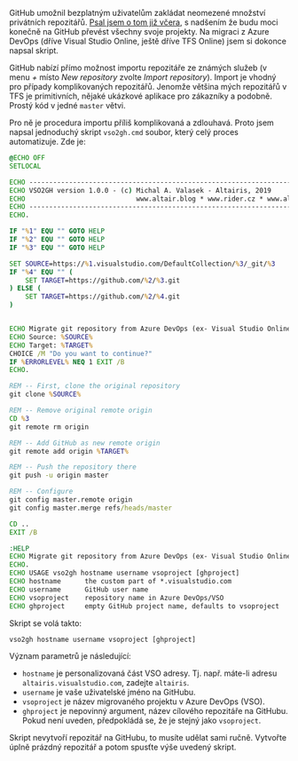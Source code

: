<!-- dcterms:title = Jak zmigrovat z Azure DevOps (ex- Visual Studio Online) na GitHub -->
<!-- dcterms:abstract = GitHub umožnil bezplatným uživatelům zakládat neomezené množství privátních repozitářů. Psal jsem o tom již včera, s nadšením že budu moci konečně na GitHub převést všechny svoje projekty. Na migraci z Azure DevOps (dříve Visual Studio Online, ještě dříve TFS Online) jsem si dokonce napsal skript. -->
<!-- dcterms:creator = Michal Altair Valášek -->
<!-- x4w:pictureUrl = /perex-pictures/logo-github.png -->
<!-- x4w:coverUrl = /cover-pictures/20190109-vso2gh.jpg -->
<!-- x4w:pictureWidth = 150 -->
<!-- x4w:pictureHeight = 150 -->
<!-- x4w:category = IT -->
<!-- dcterms:dateAccepted = 2019-01-09 -->

GitHub umožnil bezplatným uživatelům zakládat neomezené množství privátních repozitářů. [Psal jsem o tom již včera](https://www.altair.blog/2019/01/github), s nadšením že budu moci konečně na GitHub převést všechny svoje projekty. Na migraci z Azure DevOps (dříve Visual Studio Online, ještě dříve TFS Online) jsem si dokonce napsal skript.

GitHub nabízí přímo možnost importu repozitáře ze známých služeb (v menu _+_ místo _New repository_ zvolte _Import repository_). Import je vhodný pro případy komplikovaných repozitářů. Jenomže většina mých repozitářů v TFS je primitivních, nějaké ukázkové aplikace pro zákazníky a podobně. Prostý kód v jedné `master` větvi. 

Pro ně je procedura importu příliš komplikovaná a zdlouhavá. Proto jsem napsal jednoduchý skript `vso2gh.cmd` soubor, který celý proces automatizuje. Zde je:

```bat
@ECHO OFF
SETLOCAL

ECHO -------------------------------------------------------------------------------
ECHO VSO2GH version 1.0.0 - (c) Michal A. Valasek - Altairis, 2019
ECHO                            www.altair.blog * www.rider.cz * www.altairis.cz
ECHO -------------------------------------------------------------------------------
ECHO.

IF "%1" EQU "" GOTO HELP
IF "%2" EQU "" GOTO HELP
IF "%3" EQU "" GOTO HELP

SET SOURCE=https://%1.visualstudio.com/DefaultCollection/%3/_git/%3
IF "%4" EQU "" (
    SET TARGET=https://github.com/%2/%3.git
) ELSE (
    SET TARGET=https://github.com/%2/%4.git
)


ECHO Migrate git repository from Azure DevOps (ex- Visual Studio Online) to GitHub:
ECHO Source: %SOURCE%
ECHO Target: %TARGET%
CHOICE /M "Do you want to continue?"
IF %ERRORLEVEL% NEQ 1 EXIT /B
ECHO.

REM -- First, clone the original repository
git clone %SOURCE%

REM -- Remove original remote origin
CD %3
git remote rm origin

REM -- Add GitHub as new remote origin
git remote add origin %TARGET%

REM -- Push the repository there
git push -u origin master

REM -- Configure
git config master.remote origin
git config master.merge refs/heads/master

CD ..
EXIT /B

:HELP
ECHO Migrate git repository from Azure DevOps (ex- Visual Studio Online) to GitHub.
ECHO.
ECHO USAGE vso2gh hostname username vsoproject [ghproject]
ECHO hostname      the custom part of *.visualstudio.com
ECHO username      GitHub user name
ECHO vsoproject    repository name in Azure DevOps/VSO
ECHO ghproject     empty GitHub project name, defaults to vsoproject

```

Skript se volá takto:

    vso2gh hostname username vsoproject [ghproject]

Význam parametrů je následující:

* `hostname` je personalizovaná část VSO adresy. Tj. např. máte-li adresu `altairis.visualstudio.com`, zadejte `altairis`.
* `username` je vaše uživatelské jméno na GitHubu.
* `vsoproject` je název migrovaného projektu v Azure DevOps (VSO).
* `ghproject` je nepovinný argument, název cílového repozitáře na GitHubu. Pokud není uveden, předpokládá se, že je stejný jako `vsoproject`.

Skript nevytvoří repozitář na GitHubu, to musíte udělat sami ručně. Vytvořte úplně prázdný repozitář a potom spusťte výše uvedený skript.